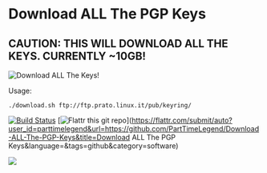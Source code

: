 Download ALL The PGP Keys
=========================

## CAUTION: THIS WILL DOWNLOAD ALL THE KEYS. CURRENTLY ~10GB!

![Download ALL The Keys!](http://cdn.memegenerator.net/instances/400x/37243642.jpg "Download ALL The Keys")

Usage:

`./download.sh ftp://ftp.prato.linux.it/pub/keyring/`

[![Build Status](https://travis-ci.org/PartTimeLegend/Download-ALL-The-PGP-Keys.png?branch=master)](https://travis-ci.org/PartTimeLegend/Download-ALL-The-PGP-Keys) [![Flattr this git repo](http://api.flattr.com/button/flattr-badge-large.png)](https://flattr.com/submit/auto?user_id=parttimelegend&url=https://github.com/PartTimeLegend/Download-ALL-The-PGP-Keys&title=Download ALL The PGP Keys&language=&tags=github&category=software) 

![](https://www.codeship.io/projects/9722c900-61e5-0131-231e-26f75a0c690d/status)
